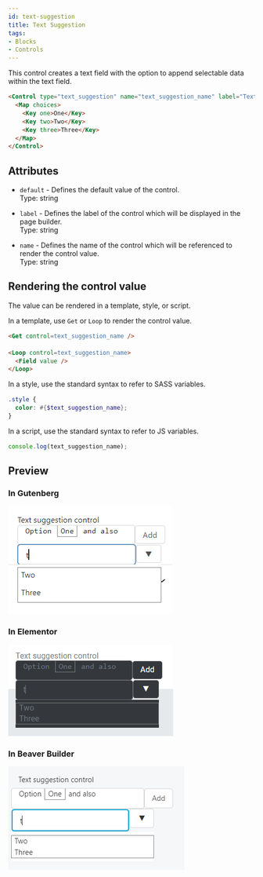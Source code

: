 ```yaml
---
id: text-suggestion
title: Text Suggestion
tags:
- Blocks
- Controls
---
```

This control creates a text field with the option to append selectable data within the text field.

```html
<Control type="text_suggestion" name="text_suggestion_name" label="Text suggestion control">
  <Map choices>
    <Key one>One</Key>
    <Key two>Two</Key>
    <Key three>Three</Key>
  </Map>
</Control>
```

## Attributes

- `default` - Defines the default value of the control.  
    Type: string  
    
- `label` - Defines the label of the control which will be displayed in the page builder.  
    Type: string  
    
- `name` - Defines the name of the control which will be referenced to render the control value.  
    Type: string  
    

## Rendering the control value

The value can be rendered in a template, style, or script.

In a template, use `Get` or `Loop` to render the control value.

```html
<Get control=text_suggestion_name />

<Loop control=text_suggestion_name>
  <Field value />
</Loop>
```

In a style, use the standard syntax to refer to SASS variables.

```scss
.style {
  color: #{$text_suggestion_name};
}
```

In a script, use the standard syntax to refer to JS variables.

```js
console.log(text_suggestion_name);
```

## Preview

### In Gutenberg

![](./sSTTuvi3EKVi07Ceub3d7cBMj.png)  

### In Elementor

![](./ut7ooQ9IsimLGU6Y7y1Xo9rJ4.png)  

### In Beaver Builder

![](./FJXarTN1qBu9CgeD2RUKAOPd2.png)